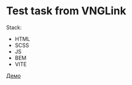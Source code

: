 # Test task from VNGLink

Stack:
- HTML
- SCSS
- JS
- BEM
- VITE

[Демо](https://19alinka.github.io/vnglink/)
